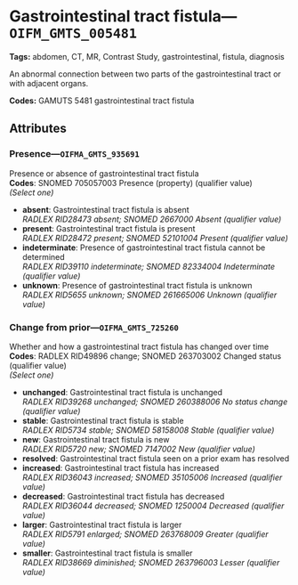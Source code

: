 # Gastrointestinal tract fistula—`OIFM_GMTS_005481`

**Tags:** abdomen, CT, MR, Contrast Study, gastrointestinal, fistula, diagnosis

An abnormal connection between two parts of the gastrointestinal tract or with adjacent organs.

**Codes:** GAMUTS 5481 gastrointestinal tract fistula

## Attributes

### Presence—`OIFMA_GMTS_935691`

Presence or absence of gastrointestinal tract fistula  
**Codes**: SNOMED 705057003 Presence (property) (qualifier value)  
*(Select one)*

- **absent**: Gastrointestinal tract fistula is absent  
_RADLEX RID28473 absent; SNOMED 2667000 Absent (qualifier value)_
- **present**: Gastrointestinal tract fistula is present  
_RADLEX RID28472 present; SNOMED 52101004 Present (qualifier value)_
- **indeterminate**: Presence of gastrointestinal tract fistula cannot be determined  
_RADLEX RID39110 indeterminate; SNOMED 82334004 Indeterminate (qualifier value)_
- **unknown**: Presence of gastrointestinal tract fistula is unknown  
_RADLEX RID5655 unknown; SNOMED 261665006 Unknown (qualifier value)_

### Change from prior—`OIFMA_GMTS_725260`

Whether and how a gastrointestinal tract fistula has changed over time  
**Codes**: RADLEX RID49896 change; SNOMED 263703002 Changed status (qualifier value)  
*(Select one)*

- **unchanged**: Gastrointestinal tract fistula is unchanged  
_RADLEX RID39268 unchanged; SNOMED 260388006 No status change (qualifier value)_
- **stable**: Gastrointestinal tract fistula is stable  
_RADLEX RID5734 stable; SNOMED 58158008 Stable (qualifier value)_
- **new**: Gastrointestinal tract fistula is new  
_RADLEX RID5720 new; SNOMED 7147002 New (qualifier value)_
- **resolved**: Gastrointestinal tract fistula seen on a prior exam has resolved  
- **increased**: Gastrointestinal tract fistula has increased  
_RADLEX RID36043 increased; SNOMED 35105006 Increased (qualifier value)_
- **decreased**: Gastrointestinal tract fistula has decreased  
_RADLEX RID36044 decreased; SNOMED 1250004 Decreased (qualifier value)_
- **larger**: Gastrointestinal tract fistula is larger  
_RADLEX RID5791 enlarged; SNOMED 263768009 Greater (qualifier value)_
- **smaller**: Gastrointestinal tract fistula is smaller  
_RADLEX RID38669 diminished; SNOMED 263796003 Lesser (qualifier value)_